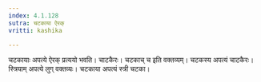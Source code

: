 ```yaml
---
index: 4.1.128
sutra: चटकाया ऐरक्
vritti: kashika

---
```

चटकायाः अपत्ये ऐरक् प्रत्ययो भवति। चाटकैरः। चटकाच् च इति वक्तव्यम्। चटकस्य अपत्यं चाटकैरः। स्त्रियाम् अपत्ये लुग् वक्तव्यः। चटकाया अपत्यं स्त्री चटका।